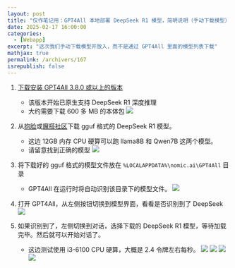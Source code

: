 ```yaml
---
layout: post
title: "仅作笔记用：GPT4All 本地部署 DeepSeek R1 模型，简明说明（手动下载模型）"
date: 2025-02-17 16:00:00
categories: 
  - [Webapp]
excerpt: "这次我们手动下载模型并放入，而不是通过 GPT4All 里面的模型列表下载"
mathjax: true
permalink: /archivers/167
isrepublish: false
---
```


1. [下载安装 GPT4All 3.8.0 或以上的版本](https://www.nomic.ai/gpt4all)
    - 该版本开始已原生支持 DeepSeek R1 深度推理
    - 大约需要下载 600 多 MB 的本体包
![](https://pic1.zhimg.com/v2-774c98158cf16894663f6730aa168dcc_r.png)

2. 从[抱脸](https://huggingface.co/models?search=deepseek%20gguf)或[魔搭社区](https://www.modelscope.cn/search?search=deepseek%20gguf)下载 gguf 格式的 DeepSeek R1 模型。
    - 这边 12GB 内存 CPU 硬算可以跑 llama8B 和 Qwen7B 这两个模型。
    - 请留意找到正确的模型
![](https://picx.zhimg.com/v2-5736c083a875fc93701225b4abcd9b2f_r.png)

3. 将下载好的 gguf 格式的模型文件放在 ```%LOCALAPPDATA%\nomic.ai\GPT4All``` 目录
    - GPT4All 在运行时将自动识别该目录下的模型文件。
![](https://picx.zhimg.com/v2-07c3fd8a95d1ad99755c19034f361ebf_r.png)

4. 打开 GPT4All，从左侧按钮切换到模型界面，看看是否识别到了 DeepSeek
![](https://picx.zhimg.com/v2-caf462bd85d51de9365b5f2ef1d6df07_r.png)


5. 如果识别到了，左侧切换到对话，选择下载的 DeepSeek R1 模型，等待加载完毕。然后就可以开始对话了。
    - 这边测试使用 i3-6100 CPU 硬算，大概是 2.4 令牌左右每秒。
![](https://pica.zhimg.com/v2-86f2b382014ca51e0b79429f80483008_r.png)
![](https://picx.zhimg.com/v2-9063342ea6cd23c83d2d90499655100b_r.png)
![](https://pic1.zhimg.com/v2-3e78cafe3c953a3003d3993733cad688_r.png)
![](https://pica.zhimg.com/v2-957228f710cba37cf5dfe205cc7b345e_r.png)